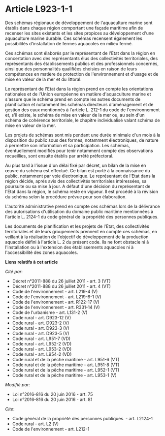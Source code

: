 # Article L923-1-1

Des schémas régionaux de développement de l'aquaculture marine sont établis dans chaque région comportant une façade maritime
afin de recenser les sites existants et les sites propices au développement d'une aquaculture marine durable. Ces schémas
recensent également les possibilités d'installation de fermes aquacoles en milieu fermé. 

Ces schémas sont élaborés par le représentant de l'Etat dans la région en concertation avec des représentants élus des
collectivités territoriales, des représentants des établissements publics et des professionnels concernés, ainsi que des
personnalités qualifiées choisies en raison de leurs compétences en matière de protection de l'environnement et d'usage et de
mise en valeur de la mer et du littoral. 

Le représentant de l'Etat dans la région prend en compte les orientations nationales et de l'Union européenne en matière
d'aquaculture marine et s'assure que le schéma prend en compte les autres documents de planification et notamment les schémas
directeurs d'aménagement et de gestion des eaux mentionnés à l'article L. 212-1 du code de l'environnement et, s'il existe,
le schéma de mise en valeur de la mer ou, au sein d'un schéma de cohérence territoriale, le chapitre individualisé valant
schéma de mise en valeur de la mer. 

Les projets de schémas sont mis pendant une durée minimale d'un mois à la disposition du public sous des formes, notamment
électroniques, de nature à permettre son information et sa participation. Les schémas, éventuellement modifiés pour tenir
notamment compte des observations recueillies, sont ensuite établis par arrêté préfectoral. 

Au plus tard à l'issue d'un délai fixé par décret, un bilan de la mise en œuvre du schéma est effectué. Ce bilan est porté à
la connaissance du public, notamment par voie électronique. Le représentant de l'Etat dans la région décide, après avis des
collectivités territoriales intéressées, sa poursuite ou sa mise à jour. A défaut d'une décision du représentant de l'Etat
dans la région, le schéma reste en vigueur. Il est procédé à la révision du schéma selon la procédure prévue pour son
élaboration. 

L'autorité administrative prend en compte ces schémas lors de la délivrance des autorisations d'utilisation du domaine public
maritime mentionnées à l'article L. 2124-1 du code général de la propriété des personnes publiques. 

Les documents de planification et les projets de l'Etat, des collectivités territoriales et de leurs groupements prennent en
compte ces schémas, en veillant à la réalisation de l'objectif de développement de la production aquacole défini à l'article
L. 2 du présent code. Ils ne font obstacle ni à l'installation ou à l'extension des établissements aquacoles ni à
l'accessibilité des zones aquacoles.

**Liens relatifs à cet article**

_Cité par_:

  - Décret n°2011-888 du 26 juillet 2011 - art. 3 (VT)
  - Décret n°2011-888 du 26 juillet 2011 - art. 4 (VT)
  - Code de l'environnement - art. L219-4 (V)
  - Code de l'environnement - art. L219-6-1 (V)
  - Code de l'environnement - art. R122-17 (V)
  - Code de l'environnement - art. R331-14 (V)
  - Code de l'urbanisme - art. L131-2 (V)
  - Code rural - art. D923-12 (V)
  - Code rural - art. D923-2 (V)
  - Code rural - art. D923-3 (V)
  - Code rural - art. D923-5 (V)
  - Code rural - art. L951-7 (VD)
  - Code rural - art. L952-2 (VD)
  - Code rural - art. L953-2 (VD)
  - Code rural - art. L954-2 (VD)
  - Code rural et de la pêche maritime - art. L951-6 (VT)
  - Code rural et de la pêche maritime - art. L951-8 (VT)
  - Code rural et de la pêche maritime - art. L952-1 (VT)
  - Code rural et de la pêche maritime - art. L953-1 (V)

_Modifié par_:

  - Loi n°2016-816 du 20 juin 2016 - art. 75
  - Loi n°2016-816 du 20 juin 2016 - art. 81

_Cite_:

  - Code général de la propriété des personnes publiques. - art. L2124-1
  - Code rural - art. L2 (V)
  - Code de l'environnement - art. L212-1
